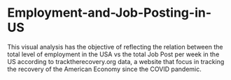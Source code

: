 # Employment-and-Job-Posting-in-US
This visual analysis has the objective of reflecting the relation between the total level of employment in the USA vs the total Job Post per week in the US according to tracktherecovery.org data, a website that focus in tracking the recovery of the American Economy since the COVID pandemic.
